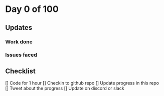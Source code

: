 # Day 0 of 100

## Updates

### Work done

### Issues faced

## Checklist

[] Code for 1 hour
[] Checkin to github repo
[] Update progress in this repo
[] Tweet about the progress
[] Update on discord or slack 
